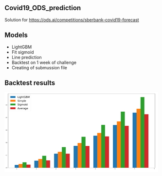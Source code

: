 ## Covid19_ODS_prediction
Solution for https://ods.ai/competitions/sberbank-covid19-forecast
## Models
- LightGBM
- Fit sigmoid
- Line prediction
- Backtest on 1 week of challenge
- Creating of submussion file
## Backtest results
![Графики](https://github.com/ArefievMC/Covid19_ODS_prediction/blob/master/BackTest.PNG)
